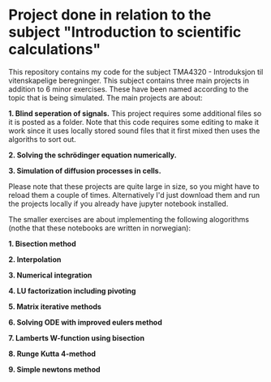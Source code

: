 # Project done in relation to the subject "Introduction to scientific calculations"
This repository contains my code for the subject TMA4320 - Introduksjon til vitenskapelige beregninger. This subject contains three main projects in addition to 6 minor exercises. These have been named according to the topic that is being simulated. The main projects are about:

**1. Blind seperation of signals.**
This project requires some additional files so it is posted as a folder. Note that this code requires some editing to make it work since it uses locally stored sound files that it first mixed then uses the algoriths to sort out.
 
**2. Solving the schrödinger equation numerically.**

**3. Simulation of diffusion processes in cells.**

Please note that these projects are quite large in size, so you might have to reload them a couple of times. Alternatively I'd just download them and run the projects locally if you already have jupyter notebook installed. 

The smaller exercises are about implementing the following alogorithms (nothe that these notebooks are written in norwegian):

**1. Bisection method**

**2. Interpolation**

**3. Numerical integration**

**4. LU factorization including pivoting**

**5. Matrix iterative methods**

**6. Solving ODE with improved eulers method**

**7. Lamberts W-function using bisection**

**8. Runge Kutta 4-method**

**9. Simple newtons method**
